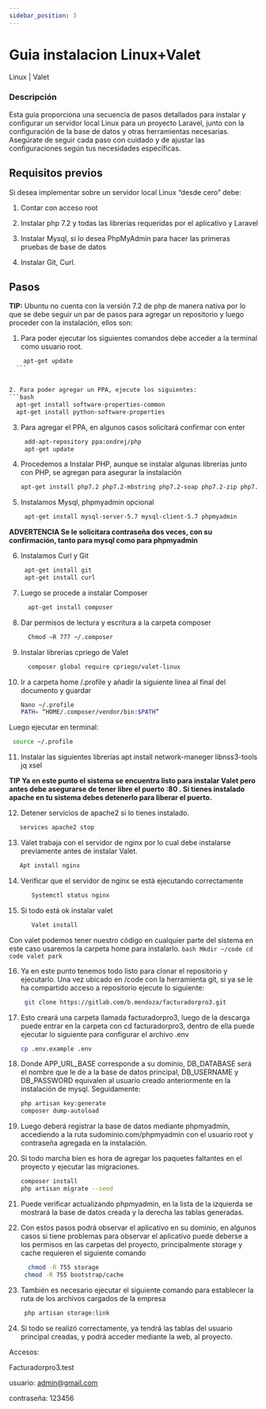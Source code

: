 ```yaml
---
sidebar_position: 3
---
```


# Guia instalacion Linux+Valet
Linux | Valet

### Descripción
   Esta guía proporciona una secuencia de pasos detallados para instalar y configurar un servidor local Linux para un proyecto Laravel, junto con la configuración de la base de datos y otras herramientas necesarias. Asegúrate de seguir cada paso con cuidado y de ajustar las configuraciones según tus necesidades específicas.

## Requisitos previos
Si desea implementar sobre un servidor local Linux “desde cero” debe:

  1. Contar con acceso root

  2. Instalar php 7.2 y todas las librerías requeridas por el aplicativo y Laravel

  3. Instalar Mysql, si lo desea PhpMyAdmin para hacer las primeras pruebas de base de datos

  4. Instalar Git, Curl.

## Pasos

**TIP:**
Ubuntu no cuenta con la versión 7.2 de php de manera nativa por lo que se debe seguir un par de pasos para agregar un repositorio y luego proceder con la instalación, ellos son:

1. Para poder ejecutar los siguientes comandos debe acceder a la terminal como usuario root.
  ```bash
      apt-get update
    ```


2. Para poder agregar un PPA, ejecute los siguientes:
  ```bash
    apt-get install software-properties-common
    apt-get install python-software-properties
  ```


3. Para agregar el PPA, en algunos casos solicitará confirmar con enter
   ```bash
    add-apt-repository ppa:ondrej/php
    apt-get update
    ```

4. Procedemos a Instalar PHP, aunque se instalar algunas librerías junto con PHP, se agregan para asegurar la instalación
    ```bash
    apt-get install php7.2 php7.2-mbstring php7.2-soap php7.2-zip php7.2-mysql php7.2-curl php7.2-gd php7.2-xml php7.2-mcrypt
    ```
5. Instalamos Mysql, phpmyadmin opcional
    ```bash
     apt-get install mysql-server-5.7 mysql-client-5.7 phpmyadmin
    ```
**ADVERTENCIA
Se le solicitara contraseña dos veces, con su confirmación, tanto para mysql como para phpmyadmin**


6. Instalamos Curl y Git
    ```bash
     apt-get install git
     apt-get install curl
    ```

7. Luego se procede a instalar Composer
     ```bash
       apt-get install composer
      ```
8. Dar permisos de lectura y escritura a la carpeta composer
    ```bash
      Chmod –R 777 ~/.composer
    ```
9. Instalar librerias cpriego de Valet
    ```bash
      composer global require cpriego/valet-linux
     ```

10. Ir a carpeta home /.profile y añadir la siguiente linea al final del documento y guardar
    ```bash
    Nano ~/.profile
    PATH= “HOME/.composer/vendor/bin:$PATH”
    ```

Luego ejecutar en terminal:
  ```bash
   source ~/.profile
  ```

11. Instalar las siguientes librerías
    apt install network-maneger libnss3-tools jq xsel

**TIP
Ya en este punto el sistema se encuentra listo para instalar Valet pero antes debe asegurarse de tener libre el puerto :80 . Si tienes instalado apache en tu sistema debes detenerlo para liberar el puerto.**

12. Detener servicios de apache2 si lo tienes instalado.
 ```bash 
    services apache2 stop
  ```

13. Valet trabaja con el servidor de nginx por lo cual debe instalarse previamente antes de instalar Valet.
 ```bash
    Apt install nginx
 ```

14. Verificar que el servidor de nginx se está ejecutando correctamente
     ```bash
        Systemctl status nginx
    ```

15. Si todo está ok instalar valet
     ```bash
        Valet install
      ```
  Con valet podemos tener nuestro código en cualquier parte del sistema en este caso usaremos la carpeta home para instalarlo.
    ```bash
    Mkdir ~/code
    cd code
    valet park
    ```

16. Ya en este punto tenemos todo listo para clonar el repositorio y ejecutarlo. Una vez ubicado en /code con la herramienta git, si ya se le ha compartido acceso a repositorio ejecute lo siguiente:
     ```bash
      git clone https://gitlab.com/b.mendoza/facturadorpro3.git
     ```

17. Esto creará una carpeta llamada facturadorpro3, luego de la descarga puede entrar en la carpeta con cd facturadorpro3, dentro de ella puede ejecutar lo siguiente para configurar el archivo .env
     ```bash
    cp .env.example .env
     ```


18. Donde APP_URL_BASE corresponde a su dominio, DB_DATABASE será el nombre que le de a la base de datos principal, DB_USERNAME y DB_PASSWORD equivalen al usuario creado anteriormente en la instalación de mysql.
Seguidamente:
     ```bash
     php artisan key:generate
     composer dump-autoload
     ```

19. Luego deberá registrar la base de datos mediante phpmyadmin, accediendo a la ruta sudominio.com/phpmyadmin con el usuario root y contraseña agregada en la instalación.

20. Si todo marcha bien es hora de agregar los paquetes faltantes en el proyecto y ejecutar las migraciones.
     ```bash
     composer install
     php artisan migrate --seed
     ```


21. Puede verificar actualizando phpmyadmin, en la lista de la izquierda se mostrará la base de datos creada y la derecha las tablas generadas.

22. Con estos pasos podrá observar el aplicativo en su dominio, en algunos casos si tiene problemas para observar el aplicativo puede deberse a los permisos en las carpetas del proyecto, principalmente storage y cache requieren el siguiente comando
     ```bash
       chmod -R 755 storage
      chmod -R 755 bootstrap/cache
     ```

23. También es necesario ejecutar el siguiente comando para establecer la ruta de los archivos cargados de la empresa
     ```bash
      php artisan storage:link
     ```

24. Si todo se realizó correctamente, ya tendrá las tablas del usuario principal creadas, y podrá acceder mediante la web, al proyecto.

Accesos:

 Facturadorpro3.test

 usuario: admin@gmail.com

 contraseña: 123456